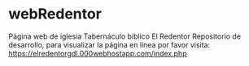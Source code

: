 # webRedentor
Página web de iglesia Tabernáculo bíblico El Redentor
Repositorio de desarrollo, para visualizar la página en línea por favor visita: 
https://elredentorgdl.000webhostapp.com/index.php
